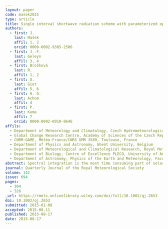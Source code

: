 ```yaml
---
layout: paper
code: masek2015
type: article
title: Single interval shortwave radiation scheme with parameterized optical saturation and spectral overlaps
authors:
  - first: J.
    last: Mašek
    affil: 1, 2
    orcid: 0000-0002-9385-2506
  - first: J.-F.
    last: Geleyn
    affil: 3, 4
  - first: Brožková
    last: R.
    affil: 1, 2
  - first: O.
    last: Giot
    affil: 5, 6
  - first: H. O.
    last: Achom
    affil: 4
  - first: P.
    last: Kuma
    affil: 7
    orcid: 0000-0002-0910-8646
affils:
  - Department of Meteorology and Climatology, Czech Hydrometeorological Institute, Prague, Czech Republic
  - Global Change Research Centre, Academy of Sciences of the Czech Republic, Brno, Czech Republic
  - CNRM-GAME, Météo-France/CNRS UMR 3589, Toulouse, France
  - Department of Physics and Astronomy, Ghent University, Belgium
  - Department of Meteorological and Climatological Research, Royal Meteorological Institute, Brussels, Belgium
  - Department of Biology, Centre of Excellence PLECO, University of Antwerp, Belgium
  - Department of Astronomy, Physics of the Earth and Meteorology, Faculty of Mathematics, Physics and Informatics, Comenius University, Bratislava, Slovakia
abstract: Spectral integration is the most time consuming part of solar radiative transfer codes used in numerical weather prediction. Routinely used approaches usually incline to one of two extremes – expensive and very accurate correlated k-distribution method made affordable by doing radiative transfer calculations with reduced temporal and/or spatial resolution, or cheaper but less accurate broadband approach affordable at every grid-point and time-step. Both approaches have their pros and cons, but hybrid solutions do not seem very promising. The presented work improves accuracy of full spectrum broadband approach by parameterizing secondary saturation of gaseous absorption, optical saturation of Rayleigh scattering and of cloud absorption as well as non-random gas-cloud spectral overlap. In order to isolate the problem of spectral integration from other approximations, one builds a narrowband reference using the same delta-two stream framework as the broadband scheme. Using this reference reveals the surprising fact that saturation effect of cloud absorption for one single layer and for the whole solar spectrum can be parameterized in a rather compact way, with one simple formula for liquid clouds and one for ice clouds. One then introduces the concept of effective cloud optical depth, which extends the applicability of parameterized cloud optical saturation to multi-layer cases, accommodating also effects of gas-cloud spectral overlap in the near-infrared. A scheme with all the above parameterizations indeed pushes accuracy limits of broadband approach to the level where a single shortwave interval can be used. This opens the possibility to reduce costs by using selective intermittency, where slowly evolving gaseous transmissions are updated on the timescale of hours, while quickly varying cloud optical properties are recomputed at every model time-step. In a companion article it will be demonstrated that the above core strategy is applicable also to thermal radiative transfer, with perhaps even better cost effectiveness there.
journal: Quarterly Journal of the Royal Meteorological Society
volume: 142
issue: 694
pages:
  - 304
  - 326
_url: https://rmets.onlinelibrary.wiley.com/doi/full/10.1002/qj.2653
doi: 10.1002/qj.2653
submitted: 2015-01-08
accepted: 2015-08-11
published: 2015-08-17
date: 2015-08-17
---
```

